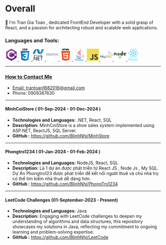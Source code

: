 <h1>Overall</h1>

👋 I'm Tran Gia Toan ,  dedicated FrontEnd Developer with a solid grasp of React, and a passion for architecting robust and scalable web applications.

<h3 align="left">Languages and Tools:</h3>

<p align="left"> <a href="https://www.w3schools.com/cs/" target="_blank" rel="noreferrer"> <img src="https://raw.githubusercontent.com/devicons/devicon/master/icons/csharp/csharp-original.svg" alt="csharp" width="40" height="40"/> </a> <a href="https://www.w3schools.com/css/" target="_blank" rel="noreferrer"> <img src="https://raw.githubusercontent.com/devicons/devicon/master/icons/css3/css3-original-wordmark.svg" alt="css3" width="40" height="40"/> </a> <a href="https://dotnet.microsoft.com/" target="_blank" rel="noreferrer"> <img src="https://raw.githubusercontent.com/devicons/devicon/master/icons/dot-net/dot-net-original-wordmark.svg" alt="dotnet" width="40" height="40"/> </a> <a href="https://expressjs.com" target="_blank" rel="noreferrer"> <img src="https://raw.githubusercontent.com/devicons/devicon/master/icons/express/express-original-wordmark.svg" alt="express" width="40" height="40"/> </a> <a href="https://www.w3.org/html/" target="_blank" rel="noreferrer"> <img src="https://raw.githubusercontent.com/devicons/devicon/master/icons/html5/html5-original-wordmark.svg" alt="html5" width="40" height="40"/> </a> <a href="https://www.java.com" target="_blank" rel="noreferrer"> <img src="https://raw.githubusercontent.com/devicons/devicon/master/icons/java/java-original.svg" alt="java" width="40" height="40"/> </a> <a href="https://developer.mozilla.org/en-US/docs/Web/JavaScript" target="_blank" rel="noreferrer"> <img src="https://raw.githubusercontent.com/devicons/devicon/master/icons/javascript/javascript-original.svg" alt="javascript" width="40" height="40"/> </a><a href="https://www.mysql.com/" target="_blank" rel="noreferrer"> <img src="https://raw.githubusercontent.com/devicons/devicon/master/icons/mysql/mysql-original-wordmark.svg" alt="mysql" width="40" height="40"/> </a> <a href="https://nodejs.org" target="_blank" rel="noreferrer"> <img src="https://raw.githubusercontent.com/devicons/devicon/master/icons/nodejs/nodejs-original-wordmark.svg" alt="nodejs" width="40" height="40"/> </a> <a href="https://reactjs.org/" target="_blank" rel="noreferrer"> <img src="https://raw.githubusercontent.com/devicons/devicon/master/icons/react/react-original-wordmark.svg" alt="react" width="40" height="40"/>  </p>

---

### How to Contact Me
- Email: trantoan1682016@gmail.com
- Phone: 0909387630
---

#### MinhCoiStore ( 01-Sep-2024 - 01-Dec-2024 )
- **Technologies and Languages:** .NET, React, SQL
- **Description:** MinhCoiStore is a shoe sales system implemented using ASP.NET, ReactJS, SQL Server.
- **GitHub :** https://github.com/BlinhNhi/MinhStore
  
---
#### Phongtro1234 ( 01-Jan-2024 - 01-Feb-2024 )
- **Technologies and Languages:** NodeJS, React, SQL
- **Description:** Là 1 dự án được phát triển từ React JS , Node Js , My SQL. Dự Án Phongtro123 được phát triển để kết nối người thuê và chủ nhà trọ có thể tìm kiếm nhà thuê dễ dàng hơn. 
- **GitHub :** https://github.com/BlinhNhi/PhongTro1234

---
#### LeetCode Challenges (01-September-2023 - Present)
- **Technologies and Languages:** Java
- **Description:** Engaging with LeetCode challenges to deepen my understanding of algorithms and data structures, this repository showcases my solutions in Java, reflecting my commitment to ongoing learning and problem-solving expertise.
- **GitHub :** https://github.com/BlinhNhi/LeetCode
